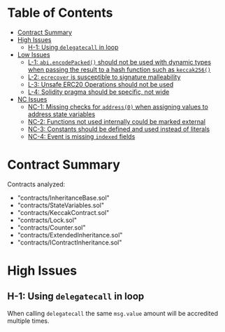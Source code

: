 # Table of Contents

- [Contract Summary](#contract-summary)
- [High Issues](#high-issues)
  - [H-1: Using `delegatecall` in loop](#H-1)
- [Low Issues](#low-issues)
  - [L-1: `abi.encodePacked()` should not be used with dynamic types when passing the result to a hash function such as `keccak256()`](#L-1)
  - [L-2: `ecrecover` is susceptible to signature malleability](#L-2)
  - [L-3: Unsafe ERC20 Operations should not be used](#L-3)
  - [L-4: Solidity pragma should be specific, not wide](#L-4)
- [NC Issues](#nc-issues)
  - [NC-1: Missing checks for `address(0)` when assigning values to address state variables](#NC-1)
  - [NC-2: Functions not used internally could be marked external](#NC-2)
  - [NC-3: Constants should be defined and used instead of literals](#NC-3)
  - [NC-4: Event is missing `indexed` fields](#NC-4)


# Contract Summary

Contracts analyzed:

- "contracts/InheritanceBase.sol"
- "contracts/StateVariables.sol"
- "contracts/KeccakContract.sol"
- "contracts/Lock.sol"
- "contracts/Counter.sol"
- "contracts/ExtendedInheritance.sol"
- "contracts/IContractInheritance.sol"


# High Issues

<a name="H-1"></a>
## H-1: Using `delegatecall` in loop

When calling `delegatecall` the same `msg.value` amount will be accredited multiple times.

